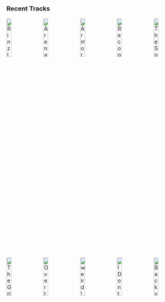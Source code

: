 ### Recent Tracks
[<img src='https://lastfm.freetls.fastly.net/i/u/300x300/598a910ff59e4fbca6a54307e5fee8fc.png' width='16%' height='16%' alt='Rinzler'>](https://www.last.fm/music/daft%2bpunk/_/rinzler)&nbsp;&nbsp;&nbsp;&nbsp;[<img src='https://lastfm.freetls.fastly.net/i/u/300x300/598a910ff59e4fbca6a54307e5fee8fc.png' width='16%' height='16%' alt='Arena'>](https://www.last.fm/music/daft%2bpunk/_/arena)&nbsp;&nbsp;&nbsp;&nbsp;[<img src='https://lastfm.freetls.fastly.net/i/u/300x300/598a910ff59e4fbca6a54307e5fee8fc.png' width='16%' height='16%' alt='Armory'>](https://www.last.fm/music/daft%2bpunk/_/armory)&nbsp;&nbsp;&nbsp;&nbsp;[<img src='https://lastfm.freetls.fastly.net/i/u/300x300/598a910ff59e4fbca6a54307e5fee8fc.png' width='16%' height='16%' alt='Recognizer'>](https://www.last.fm/music/daft%2bpunk/_/recognizer)&nbsp;&nbsp;&nbsp;&nbsp;[<img src='https://lastfm.freetls.fastly.net/i/u/300x300/598a910ff59e4fbca6a54307e5fee8fc.png' width='16%' height='16%' alt='The Son of Flynn'>](https://www.last.fm/music/daft%2bpunk/_/the%2bson%2bof%2bflynn)&nbsp;&nbsp;&nbsp;&nbsp;<br>[<img src='https://lastfm.freetls.fastly.net/i/u/300x300/598a910ff59e4fbca6a54307e5fee8fc.png' width='16%' height='16%' alt='The Grid'>](https://www.last.fm/music/daft%2bpunk/_/the%2bgrid)&nbsp;&nbsp;&nbsp;&nbsp;[<img src='https://lastfm.freetls.fastly.net/i/u/300x300/598a910ff59e4fbca6a54307e5fee8fc.png' width='16%' height='16%' alt='Overture'>](https://www.last.fm/music/daft%2bpunk/_/overture)&nbsp;&nbsp;&nbsp;&nbsp;[<img src='https://lastfm.freetls.fastly.net/i/u/300x300/c01be198d8499c3bf2a6aa4e323fb06b.png' width='16%' height='16%' alt='weird!'>](https://www.last.fm/music/yungblud/_/weird%2521)&nbsp;&nbsp;&nbsp;&nbsp;[<img src='https://lastfm.freetls.fastly.net/i/u/300x300/bbd6ef4c60cdf08b8790e4e61d883445.png' width='16%' height='16%' alt='I Dont Know Why'>](https://www.last.fm/music/notd/_/i%2bdon%2527t%2bknow%2bwhy)&nbsp;&nbsp;&nbsp;&nbsp;[<img src='https://lastfm.freetls.fastly.net/i/u/300x300/918280da353d71be4fca59f228998484.png' width='16%' height='16%' alt='Backyard Boy'>](https://www.last.fm/music/claire%2brosinkranz/_/backyard%2bboy)&nbsp;&nbsp;&nbsp;&nbsp;<br>